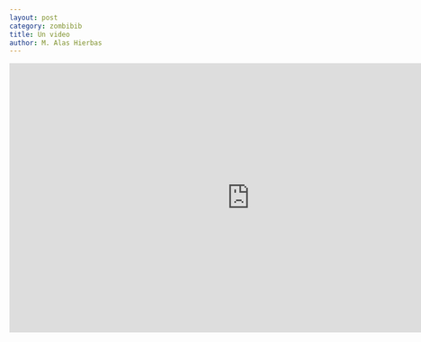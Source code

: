 ```yaml
---
layout: post
category: zombibib
title: Un video
author: M. Alas Hierbas
---
```


<iframe width="854" height="480" src="https://www.youtube.com/embed/CUMSxoDw4A4" frameborder='0' width="100%" height="500px"></iframe>
